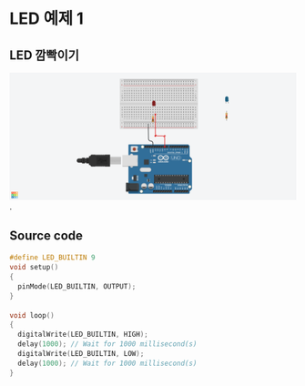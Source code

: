 # LED 예제 1
## LED 깜빡이기
![led](./images/led00.png).

## Source code

```c
#define LED_BUILTIN 9
void setup()
{
  pinMode(LED_BUILTIN, OUTPUT);
}

void loop()
{
  digitalWrite(LED_BUILTIN, HIGH);
  delay(1000); // Wait for 1000 millisecond(s)
  digitalWrite(LED_BUILTIN, LOW);
  delay(1000); // Wait for 1000 millisecond(s)
}
```
